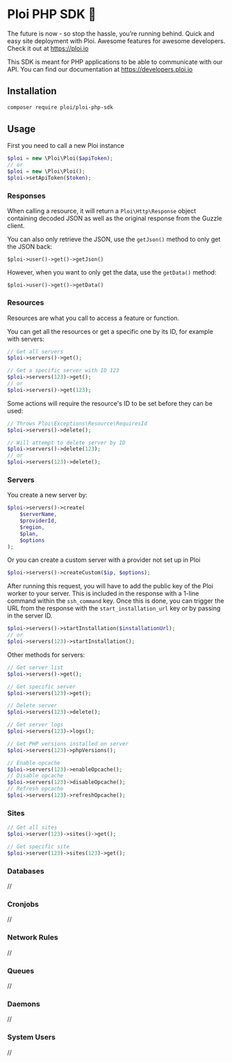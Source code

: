 # Ploi PHP SDK :rocket:

The future is now - so stop the hassle, you’re running behind. Quick and easy site deployment with Ploi. Awesome features for awesome developers. Check it out at https://ploi.io

This SDK is meant for PHP applications to be able to communicate with our API.
You can find our documentation at https://developers.ploi.io

## Installation

```bash
composer require ploi/ploi-php-sdk
```

## Usage

First you need to call a new Ploi instance

```php
$ploi = new \Ploi\Ploi($apiToken);
// or
$ploi = new \Ploi\Ploi();
$ploi->setApiToken($token);
```

### Responses
When calling a resource, it will return a `Ploi\Http\Response` object containing decoded JSON as well as the original response from the Guzzle client.

You can also only retrieve the JSON, use the `getJson()` method to only get the JSON back:

`$ploi->user()->get()->getJson()`

However, when you want to only get the data, use the `getData()` method:

`$ploi->user()->get()->getData()`

### Resources

Resources are what you call to access a feature or function.

You can get all the resources or get a specific one by its ID, for example with servers:
```php
// Get all servers
$ploi->servers()->get();

// Get a specific server with ID 123
$ploi->servers(123)->get();
// or
$ploi->servers()->get(123);
```

Some actions will require the resource's ID to be set before they can be used:
```php
// Throws Ploi\Exceptions\Resource\RequiresId
$ploi->servers()->delete();

// Will attempt to delete server by ID
$ploi->servers()->delete(123);
// or
$ploi->servers(123)->delete();
```

### Servers

You create a new server by:
```php
$ploi->servers()->create(
    $serverName,
    $providerId,
    $region,
    $plan,
    $options
);
```

Or you can create a custom server with a provider not set up in Ploi
```php
$ploi->servers()->createCustom($ip, $options);
```
After running this request, you will have to add the public key of the Ploi worker to your server.
This is included in the response with a 1-line command within the `ssh_command` key.
Once this is done, you can trigger the URL from the response with the `start_installation_url` key or by passing in the server ID.

```php
$ploi->servers()->startInstallation($installationUrl);
// or
$ploi->servers(123)->startInstallation();
```

Other methods for servers:
```php
// Get server list
$ploi->servers()->get();

// Get specific server
$ploi->servers(123)->get();

// Delete server
$ploi->servers(123)->delete();

// Get server logs
$ploi->servers(123)->logs();

// Get PHP versions installed on server
$ploi->servers(123)->phpVersions();

// Enable opcache
$ploi->servers(123)->enableOpcache();
// Disable opcache
$ploi->servers(123)->disableOpcache();
// Refresh opcache
$ploi->servers(123)->refreshOpcache();
```

### Sites

```php
// Get all sites
$ploi->server(123)->sites()->get();

// Get specific site
$ploi->server(123)->sites(123)->get();
```

### Databases

//

### Cronjobs

//

### Network Rules

//

### Queues

//

### Daemons

//

### System Users

//
